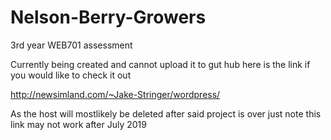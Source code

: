# Nelson-Berry-Growers
3rd year WEB701 assessment


Currently being created and cannot upload it to gut hub here is the link if you would like to check it out

http://newsimland.com/~Jake-Stringer/wordpress/

As the host will mostlikely be deleted after said project is over just note this link may not work after July 2019
